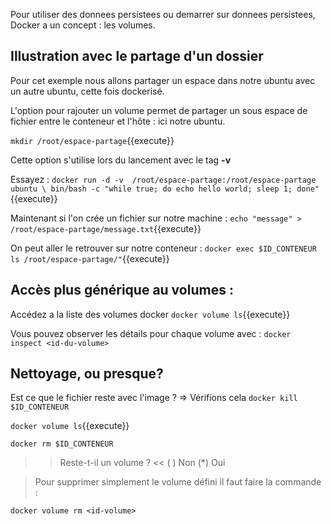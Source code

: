 Pour utiliser des donnees persistees ou demarrer sur donnees persistees, Docker a un concept : les volumes.

## Illustration avec le partage d'un dossier

Pour cet exemple nous allons partager un espace dans notre ubuntu avec un autre ubuntu, cette fois dockerisé.

L'option pour rajouter un volume permet de partager un sous espace de fichier entre le conteneur et l'hôte : ici notre ubuntu.

`
mkdir /root/espace-partage
`{{execute}}

Cette option s'utilise lors du lancement avec le tag **-v**

Essayez :
`
docker run -d -v  /root/espace-partage:/root/espace-partage ubuntu \
bin/bash -c "while true; do echo hello world; sleep 1; done"
`{{execute}}

Maintenant si l'on crée un fichier sur notre machine :
`
echo "message" > /root/espace-partage/message.txt
`{{execute}}

On peut aller le retrouver sur notre conteneur :
`
docker exec $ID_CONTENEUR ls /root/espace-partage/"
`{{execute}}

## Accès plus générique au volumes :
Accédez a la liste des volumes docker
`
docker volume ls
`{{execute}}

Vous pouvez observer les détails pour chaque volume avec : 
`
docker inspect <id-du-volume>
`

## Nettoyage, ou presque?

Est ce que le fichier reste avec l'image ? => Vérifions cela
`
docker kill $ID_CONTENEUR
`

`
docker volume ls
`{{execute}}

`
docker rm $ID_CONTENEUR
`

>> Reste-t-il un volume ?  <<
( ) Non
(*) Oui

> Pour supprimer simplement le volume défini il faut faire la commande : 

`
docker volume rm <id-volume>
`

